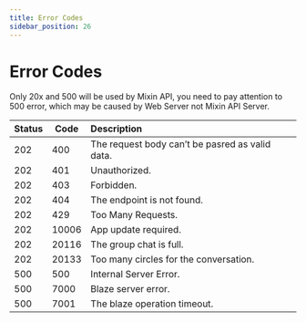 ```yaml
---
title: Error Codes
sidebar_position: 26
---
```


# Error Codes

Only 20x and 500 will be used by Mixin API, you need to pay attention to 500 error, which may be caused by Web Server not Mixin API Server.

| Status | Code | Description|
| - | - | :- |
|202|	400|	The request body can’t be pasred as valid data. |
|202|	401|	Unauthorized. |
|202|	403|	Forbidden. |
|202|	404|	The endpoint is not found. |
|202|	429|	Too Many Requests. |
|202|	10006|	App update required.|
|202|	20116|	The group chat is full.|
|202|	20133|	Too many circles for the conversation. |
|500|	500| Internal Server Error. |
|500|	7000 |  Blaze server error. |
|500|	7001 | The blaze operation timeout. |

